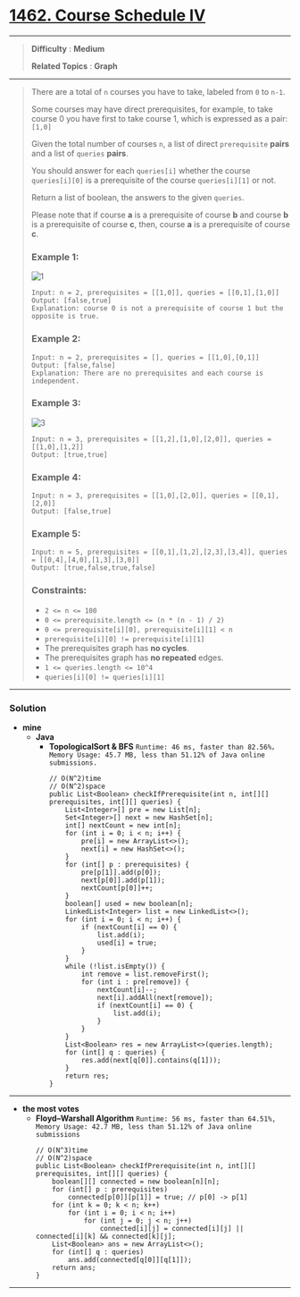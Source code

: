 # [1462. Course Schedule IV](https://leetcode.com/problems/course-schedule-iv/)

---

> **Difficulty** : **Medium**
>
> **Related Topics** : **Graph**

---

> There are a total of `n` courses you have to take, labeled from `0` to `n-1`.
> 
> Some courses may have direct prerequisites, for example, to take course 0 you have first to take course 1, which is expressed as a pair: `[1,0]`
> 
> Given the total number of courses `n`, a list of direct `prerequisite` **pairs** and a list of `queries` **pairs**.
> 
> You should answer for each `queries[i]` whether the course `queries[i][0]` is a prerequisite of the course `queries[i][1]` or not.
> 
> Return a list of boolean, the answers to the given `queries`.
> 
> Please note that if course **a** is a prerequisite of course **b** and course **b** is a prerequisite of course **c**, then, course **a** is a prerequisite of course **c**.
> 
> 
> 
> ### Example 1:
> ![1](https://assets.leetcode.com/uploads/2020/04/17/graph.png)
> ```
> Input: n = 2, prerequisites = [[1,0]], queries = [[0,1],[1,0]]
> Output: [false,true]
> Explanation: course 0 is not a prerequisite of course 1 but the opposite is true.
> ```
> 
> ### Example 2:
> ```
> Input: n = 2, prerequisites = [], queries = [[1,0],[0,1]]
> Output: [false,false]
> Explanation: There are no prerequisites and each course is independent.
> ```
> 
> ### Example 3:
> ![3](https://assets.leetcode.com/uploads/2020/04/17/graph-1.png)
> ```
> Input: n = 3, prerequisites = [[1,2],[1,0],[2,0]], queries = [[1,0],[1,2]]
> Output: [true,true]
> ```
> 
> ### Example 4:
> ```
> Input: n = 3, prerequisites = [[1,0],[2,0]], queries = [[0,1],[2,0]]
> Output: [false,true]
> ```
> 
> ### Example 5:
> ```
> Input: n = 5, prerequisites = [[0,1],[1,2],[2,3],[3,4]], queries = [[0,4],[4,0],[1,3],[3,0]]
> Output: [true,false,true,false]
> ```
> 
> ### Constraints:
> * `2 <= n <= 100`
> * `0 <= prerequisite.length <= (n * (n - 1) / 2)`
> * `0 <= prerequisite[i][0], prerequisite[i][1] < n`
> * `prerequisite[i][0] != prerequisite[i][1]`
> * The prerequisites graph has **no cycles**.
> * The prerequisites graph has **no repeated** edges.
> * `1 <= queries.length <= 10^4`
> * `queries[i][0] != queries[i][1]`

---

### Solution
* **mine**
  * **Java**
    * **TopologicalSort & BFS** `Runtime: 46 ms, faster than 82.56%，Memory Usage: 45.7 MB, less than 51.12% of Java online submissions.`
      ```
      // O(N^2)time
      // O(N^2)space
      public List<Boolean> checkIfPrerequisite(int n, int[][] prerequisites, int[][] queries) {
          List<Integer>[] pre = new List[n];
          Set<Integer>[] next = new HashSet[n];
          int[] nextCount = new int[n];
          for (int i = 0; i < n; i++) {
              pre[i] = new ArrayList<>();
              next[i] = new HashSet<>();
          }
          for (int[] p : prerequisites) {
              pre[p[1]].add(p[0]);
              next[p[0]].add(p[1]);
              nextCount[p[0]]++;
          }
          boolean[] used = new boolean[n];
          LinkedList<Integer> list = new LinkedList<>();
          for (int i = 0; i < n; i++) {
              if (nextCount[i] == 0) {
                  list.add(i);
                  used[i] = true;
              }
          }
          while (!list.isEmpty()) {
              int remove = list.removeFirst();
              for (int i : pre[remove]) {
                  nextCount[i]--;
                  next[i].addAll(next[remove]);
                  if (nextCount[i] == 0) {
                      list.add(i);
                  }
              }
          }
          List<Boolean> res = new ArrayList<>(queries.length);
          for (int[] q : queries) {
              res.add(next[q[0]].contains(q[1]));
          }
          return res;
      }
      ```

---


* **the most votes**
  * **Floyd–Warshall Algorithm** `Runtime: 56 ms, faster than 64.51%, Memory Usage: 42.7 MB, less than 51.12% of Java online submissions`
    ```
    // O(N^3)time
    // O(N^2)space
    public List<Boolean> checkIfPrerequisite(int n, int[][] prerequisites, int[][] queries) {
        boolean[][] connected = new boolean[n][n];
        for (int[] p : prerequisites)
            connected[p[0]][p[1]] = true; // p[0] -> p[1]
        for (int k = 0; k < n; k++)
            for (int i = 0; i < n; i++)
                for (int j = 0; j < n; j++)
                    connected[i][j] = connected[i][j] || connected[i][k] && connected[k][j];
        List<Boolean> ans = new ArrayList<>();
        for (int[] q : queries)
            ans.add(connected[q[0]][q[1]]);
        return ans;
    }
    ```
    
---
